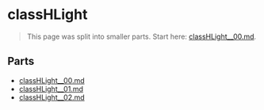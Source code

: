 # classHLight

> This page was split into smaller parts. Start here: [classHLight__00.md](classHLight__00.md).

## Parts

- [classHLight__00.md](classHLight__00.md)
- [classHLight__01.md](classHLight__01.md)
- [classHLight__02.md](classHLight__02.md)
